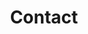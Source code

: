 ---
title: Contact
menu:
  main:
    weight: 4
  footer:
    weight: 4
seo:
  page_title: Contact Us | Medical Cost Containment Services
  meta_description: Contact Canon Risk Consultants for expert claim review and cost containment. Our team offers punctual and personalized bill review, negotiation and resolution.
  featured_image: /uploads/woman-on-phone-reviewing-paperwork.jpg
hero: 
  enabled: true
  heading: Contact Us
  body: >-
    Contact Canon Risk Consultants for expert claim review and cost containment. Our team offers punctual and personalized bill review, negotiation and resolution.
  image: 
    image_url: /uploads/woman-on-phone-reviewing-paperwork.jpg
    image_alt: Woman talking on cell phone while reviewing medical invoice
  button:
    enabled: false
    open_in_new_tab: true
    button_url: #
    button_text: Visit Us
  button_2:
    enabled: false
    open_in_new_tab: false
    button_url: #
    button_text: Contact Us
intro: 
  enabled: true
  heading: Let Us Help You!
  subheading:
  body: >-
    For questions about Canon Risk Consultants, please complete the form below or call us directly at <a href="tel:920-288-2309">920-288-2309</a>. 


    Once client information is received, our team of experts works diligently to analyze medical bills and claims within 48 hours.
  image: 
    image_url: /uploads/doctor-speaking-with-patient.jpg
    image_alt:
  button:
    enabled: true
    open_in_new_tab: false
    button_url: /about/
    button_text: Learn More About Us
---